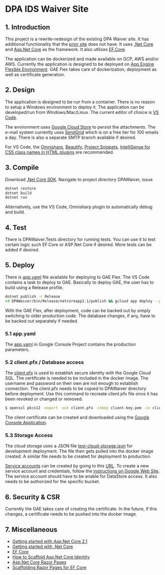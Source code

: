 # DPA IDS Waiver Site

## 1. Introduction

This project is a rewrite-redesign of the existing DPA Waiver site. It has additional functionality that the [prior site](https://idsonline.colorado.gov/Forms/WaiverRequestSystem/) does not have. It uses [.Net Core](https://www.microsoft.com/net/download) and [Asp.Net Core](https://docs.microsoft.com/en-us/aspnet/core/?view=aspnetcore-2.1) as the framework. It also utilizes [EF.Core](https://docs.microsoft.com/en-us/ef/core/). 

The application can be dockerized and made available on GCP, AWS and/or AWS. Currently the application is designed to be deployed on [App Engine Flexible Environment](https://cloud.google.com/appengine/docs/flexible/). GAE Flex takes care of dockerization, deployment as well as certificate generation.


## 2. Design  

The application is designed to be run from a container. There is no reason to setup a Windows environment to deploy it. The application can be developed/run from Windows/Mac/Linux. The current editor of choice is [VS Code](https://code.visualstudio.com/). 

The environment uses [Google Cloud Store](https://cloud.google.com/storage/docs/) to persist the attachments. The e-mail system currently uses [SendGrid](https://sendgrid.com/) which is on a free tier for 100 emails a day. There is also a separate SMTP branch available if desired.

For VS Code, the [Omnisharp](https://marketplace.visualstudio.com/items?itemName=ms-vscode.csharp), [Beautify](https://marketplace.visualstudio.com/items?itemName=esbenp.prettier-vscode), [Project Snippets](https://marketplace.visualstudio.com/items?itemName=rebornix.project-snippets), [IntelliSense for CSS class names in HTML plugins](https://marketplace.visualstudio.com/items?itemName=Zignd.html-css-class-completion)
 are recommended.

## 3. Compile

Download [.Net Core SDK](https://www.microsoft.com/net/download). Navigate to project directory DPAWaiver, issue 

```sh
dotnet restore
dotnet build
dotnet run
```

Alternatively, use the VS Code, Omnisharp plugin to automatically debug and build.

## 4. Test

There is DPAWaiver.Tests directory for running tests. You can use it to test certain logic such EF.Core or ASP.Net Core if desired. More tests can be added if desired.

## 5. Deploy

There is [app.yaml](DPAWaiver/app.yaml) file available for deploying to GAE Flex. The VS Code contains a task to deploy to GAE. Basically to deploy GAE, the user has to build using a Release profile. 

```sh
dotnet publish -c Release
cd DPAWaiver/bin/Release/netcoreapp2.1/publish && gcloud app deploy --promote --project=dpa-waiver --version YYYYMMDD 
```

With the GAE Flex, after deployment, code can be backed out by simply switching to older production code. The database changes, if any, have to be backed out separately if needed. 

### 5.1 app.yaml

The [app.yaml](https://storage.cloud.google.com/project-settings-dpa-waiver/app.yaml?folder&organizationId) in Google Console Project contains the production parameters. 

### 5.2 client.pfx / Database access
The [client.pfx](https://storage.cloud.google.com/project-settings-dpa-waiver/client.pfx?folder&organizationId) is used to establish secure identity with the Google Cloud SQL. The certificate is needed to be included in the docker image. The username and password on their own are not enough to establish connection. The client.pfx needs to be copied to DPAWaiver directory before deployment. Use this command to recreate client.pfx file once it has been revoked or changed or removed.

```sh
$ openssl pkcs12 -export -out client.pfx -inkey client-key.pem -in client-cert.pem -certfile server-ca.pem
```

The client certificate can be created and downloaded using the [Google Console Application](https://cloud.google.com/sql/docs/postgres/configure-ssl-instance).

### 5.3 Storage Access

The cloud storage uses a JSON file [test-cloud-storage.json](https://storage.cloud.google.com/project-settings-dpa-waiver/test-cloud-storage.json?folder&organizationId) for development deployment. The file then gets pulled into the docker image created. A similar file needs to be created for deployment to production. 

 [Service accounts](https://cloud.google.com/compute/docs/access/service-accounts) can be created by going to this [URL](https://console.cloud.google.com/iam-admin/serviceaccounts?project=dpa-waiver). To create a new service account and credentials, follow the [instructions on Google Web Site](https://cloud.google.com/iam/docs/creating-managing-service-accounts). The service account should have to be enable for DataStore access. It also needs to be authorized for the specific bucket.

## 6. Security & CSR

Currently the GAE takes care of creating the certificate. In the future, if this changes, a certificate needs to be pushed into the docker image.

## 7. Miscellaneous

* [Getting started with Asp.Net Core 2.1](https://docs.microsoft.com/en-us/aspnet/core/getting-started/?view=aspnetcore-2.1&tabs=windows)
* [Getting started with .Net Core](https://docs.microsoft.com/en-us/dotnet/core/get-started?tabs=windows)
* [EF Core](https://docs.microsoft.com/en-us/ef/core/)
* [How to Scaffold Asp.Net Core Identity](https://docs.microsoft.com/en-us/aspnet/core/security/authentication/scaffold-identity?view=aspnetcore-2.1&tabs=netcore-cli)
* [Asp.Net Core Razor Pages](https://docs.microsoft.com/en-us/aspnet/core/razor-pages/?view=aspnetcore-2.1&tabs=visual-studio-code)
* [Scaffolding Razor Pages for EF Core](https://docs.microsoft.com/en-us/aspnet/core/data/ef-rp/intro?view=aspnetcore-2.1&tabs=netcore-cli)


